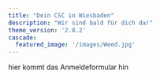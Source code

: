 ```yaml
---
title: "Dein CSC in Wiesbaden"
description: "Wir sind bald für dich da!"
theme_version: '2.8.2'
cascade:
  featured_image: '/images/Weed.jpg'
---
```

<div class="vh-100 flex items-center justify-center">
  <div class="ba bw2 br3 bg-black white tc f1 fw7 w-100 mw9 pa5 overflow-hidden">
    <p class="text-xl sm:text-2xl md:text-3xl lg:text-4xl xl:text-5xl">
      hier kommt das Anmeldeformular hin
    </p>
  </div>
</div>


